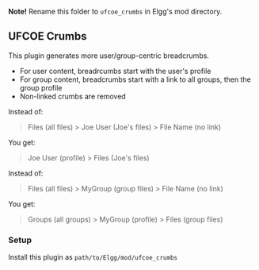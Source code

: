 **Note!** Rename this folder to `ufcoe_crumbs` in Elgg's mod directory.

## UFCOE Crumbs

This plugin generates more user/group-centric breadcrumbs.

* For user content, breadrcumbs start with the user's profile
* For group content, breadcrumbs start with a link to all groups, then the group profile
* Non-linked crumbs are removed

Instead of:

>Files (all files) > Joe User (Joe's files) > File Name (no link)

You get:

>Joe User (profile) > Files (Joe's files)

Instead of:

>Files (all files) > MyGroup (group files) > File Name (no link)

You get:

>Groups (all groups) > MyGroup (profile) > Files (group files)


### Setup

Install this plugin as `path/to/Elgg/mod/ufcoe_crumbs`
